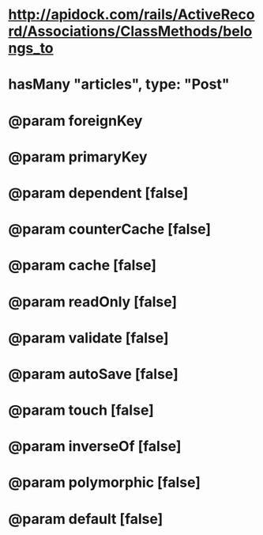 
# http://apidock.com/rails/ActiveRecord/Associations/ClassMethods/belongs_to
# hasMany "articles", type: "Post"
# 
# @param foreignKey
# @param primaryKey
# @param dependent [false]
# @param counterCache [false]
# @param cache [false]
# @param readOnly [false]
# @param validate [false]
# @param autoSave [false]
# @param touch [false]
# @param inverseOf [false]
# @param polymorphic [false]
# @param default [false]